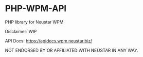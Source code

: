 # PHP-WPM-API
PHP library for Neustar WPM


Disclaimer: WIP



API Docs:
https://apidocs.wpm.neustar.biz/

NOT ENDORSED BY OR AFFILIATED WITH NEUSTAR IN ANY WAY.
